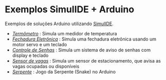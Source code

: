 # Exemplos SimulIDE + Arduino
Exemplos de soluções Arduino utilizando [SimulIDE](https://www.simulide.com/p/downloads.html).

- [_Termômetro_](https://github.com/wender-firmino-unesc/arduino/tree/main/termometro) : Simula um medidor de temperatura
- [_Fechadura Eletrônica_](https://github.com/wender-firmino-unesc/arduino/tree/main/fechadura) : Simula uma fechadura eletrônica usando um motor servo e um teclado
- [_Controle de Senhas_](https://github.com/wender-firmino-unesc/arduino/tree/main/senhas) : Simula um sistema de aviso de senhas com display e teclado
- [_Sensor de vagas_](https://github.com/wender-firmino-unesc/arduino/tree/main/estacionamento) : Simula um sensor de estacionamento, que avisa as vagas ocupadas ou disponíveis
- [_Serpente_](https://github.com/wender-firmino/snake) : Jogo da Serpente (Snake) no Arduino

